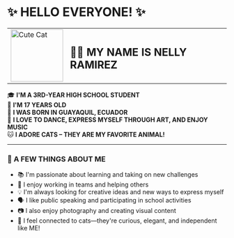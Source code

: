 # ✨ **HELLO EVERYONE!** ✨

<table>
  <tr>
    <td><img src="https://cdn.pixabay.com/photo/2017/11/09/21/41/cat-2934720_1280.jpg" alt="Cute Cat" width="120"/></td>
    <td><h2>🙋‍♀️ <strong>MY NAME IS NELLY RAMIREZ</strong></h2></td>
  </tr>
</table>

🎓 **I'M A 3RD-YEAR HIGH SCHOOL STUDENT**  
🎂 **I'M 17 YEARS OLD**  
📍 **I WAS BORN IN GUAYAQUIL, ECUADOR**  
💃 **I LOVE TO DANCE, EXPRESS MYSELF THROUGH ART, AND ENJOY MUSIC**  
🐱 **I ADORE CATS – THEY ARE MY FAVORITE ANIMAL!**  

---

### 🌟 **A FEW THINGS ABOUT ME**

- 📚 I'm passionate about learning and taking on new challenges  
- 🤝 I enjoy working in teams and helping others  
- 💡 I'm always looking for creative ideas and new ways to express myself  
- 🗣️ I like public speaking and participating in school activities  
- 📷 I also enjoy photography and creating visual content  
- 🐾 I feel connected to cats—they're curious, elegant, and independent like ME!
